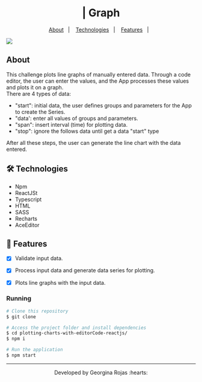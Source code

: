 <h1 align="center" >| Graph</h1>

<p align="center">
  <a href="#-about">About</a>&nbsp;&nbsp;&nbsp;|&nbsp;&nbsp;&nbsp;
  <a href="#-technologies">Technologies</a>&nbsp;&nbsp;&nbsp;|&nbsp;&nbsp;&nbsp;  
  <a href="#-features">Features</a>&nbsp;&nbsp;&nbsp;|&nbsp;&nbsp;&nbsp; 
</p>

<img src="./assets/view.png" align="center"/>

## About
This challenge plots line graphs of manually entered data. Through a code editor, the user can enter the values, and the App processes these values and plots it on a graph.<br/>
There are 4 types of data:<br/>
- "start": initial data, the user defines groups and parameters for the App to create the Series.<br/>
- "data': enter all values of groups and parameters.<br/>
- "span": insert interval (time) for plotting data.<br/>
- "stop": ignore the follows data until get a data "start" type <br/>

After all these steps, the user can generate the line chart with the data entered.<br/>


## 🛠 Technologies
- Npm
- ReactJSt
- Typescript
- HTML
- SASS
- Recharts
- AceEditor


## 🚀 Features
- [x] Validate input data.
- [x] Process input data and generate data series for plotting.
- [x] Plots line graphs with the input data.


### Running
```bash
# Clone this repository
$ git clone 

# Access the project folder and install dependencies
$ cd plotting-charts-with-editorCode-reactjs/
$ npm i

# Run the application
$ npm start

```

---
<p align="center">Developed by Georgina Rojas :hearts:</p>
